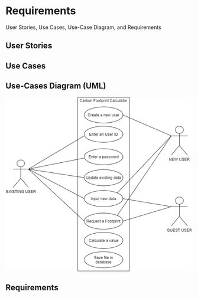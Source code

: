 # Requirements
User Stories, Use Cases, Use-Case Diagram, and Requirements

## User Stories


## Use Cases


## Use-Cases Diagram (UML)
![UML](https://github.com/montiqum/My_Carbon_Footprint_Calculator/blob/main/Requirements/Melanie_Montique_Use_Case_Diagram.png)

## Requirements
